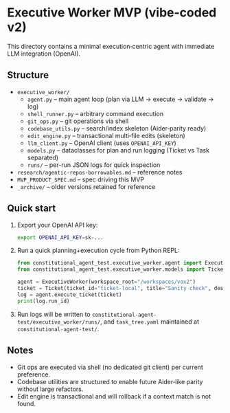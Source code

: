 # Executive Worker MVP (vibe-coded v2)

This directory contains a minimal execution‑centric agent with immediate LLM integration (OpenAI).

## Structure

- `executive_worker/`
  - `agent.py` – main agent loop (plan via LLM → execute → validate → log)
  - `shell_runner.py` – arbitrary command execution
  - `git_ops.py` – git operations via shell
  - `codebase_utils.py` – search/index skeleton (Aider‑parity ready)
  - `edit_engine.py` – transactional multi‑file edits (skeleton)
  - `llm_client.py` – OpenAI client (uses `OPENAI_API_KEY`)
  - `models.py` – dataclasses for plan and run logging (Ticket vs Task separated)
  - `runs/` – per-run JSON logs for quick inspection
- `research/agentic-repos-borrowables.md` – reference notes
- `MVP_PRODUCT_SPEC.md` – spec driving this MVP
- `_archive/` – older versions retained for reference

## Quick start

1. Export your OpenAI API key:
   ```bash
   export OPENAI_API_KEY=sk-...
   ```
2. Run a quick planning+execution cycle from Python REPL:
   ```python
   from constitutional_agent_test.executive_worker.agent import ExecutiveWorker
   from constitutional_agent_test.executive_worker.models import Ticket

   agent = ExecutiveWorker(workspace_root="/workspaces/vox2")
   ticket = Ticket(ticket_id="ticket-local", title="Sanity check", description="Echo hello and git status")
   log = agent.execute_ticket(ticket)
   print(log.run_id)
   ```
3. Run logs will be written to `constitutional-agent-test/executive_worker/runs/`, and `task_tree.yaml` maintained at `constitutional-agent-test/`.

## Notes
- Git ops are executed via shell (no dedicated git client) per current preference.
- Codebase utilities are structured to enable future Aider‑like parity without large refactors.
- Edit engine is transactional and will rollback if a context match is not found.
